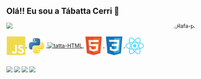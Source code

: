 ## Olá!! Eu sou a Tábatta Cerri 👋

<div align="left">
  <a href="https://github.com/rafaballerini">
  <img height="250em" src="https://github-readme-stats.vercel.app/api/top-langs/?username=TabattaC&layout=compact&langs_count=7&theme=dracula"/>
  <img align="right" alt="Rafa-pic" height="250" style="border-radius:50px;" src="https://media.discordapp.net/attachments/772203700982775820/992107292180881459/picasion.com_92294030e0125e52d79b3b60cf817fe9.gif">
   
</div>
 
<div style="display: inline_block"><br>
  <img align="center" alt="tatta-Js" height="50" width="50" src="https://raw.githubusercontent.com/devicons/devicon/master/icons/javascript/javascript-plain.svg">
  <img align="center" alt="tatta-Python" height="50" width="50" src="https://raw.githubusercontent.com/devicons/devicon/master/icons/python/python-original.svg">
  <img align="center" alt="tatta-HTML" height="50" width="50" src="https://cdn.jsdelivr.net/gh/devicons/devicon/icons/java/java-original.svg">
  <img align="center" alt="tatta-HTML" height="50" width="50" src="https://raw.githubusercontent.com/devicons/devicon/master/icons/html5/html5-original.svg">
  <img align="center" alt="tatta-CSS" height="50" width="50" src="https://raw.githubusercontent.com/devicons/devicon/master/icons/css3/css3-original.svg">
  <img align="center" alt="tatta-React" height="50" width="50" src="https://raw.githubusercontent.com/devicons/devicon/master/icons/react/react-original.svg"> 
</div>
 
##
  
 <div>
   <a href=" https://instagram.com/tabattacerri" target="_blank"><img src="https://img.shields.io/badge/-Instagram-%23E4405F?style=for-the-badge&logo=instagram&logoColor=white" target="_blank"></a>
  <a href="https://discord.gg/wagxzStdcR" target="_blank"><img src="https://img.shields.io/badge/Discord-7289DA?style=for-the-badge&logo=discord&logoColor=white" target="_blank"></a> 
  <a href = "mailto:tabattacerri17@gmail.com"><img src="https://img.shields.io/badge/-Gmail-%23333?style=for-the-badge&logo=gmail&logoColor=white" target="_blank"></a>
  <a href="https://www.linkedin.com/in/tabatta-cerri-b195051a3" target="_blank"><img src="https://img.shields.io/badge/-LinkedIn-%230077B5?style=for-the-badge&logo=linkedin&logoColor=white" target="_blank"></a> 
 </div>
